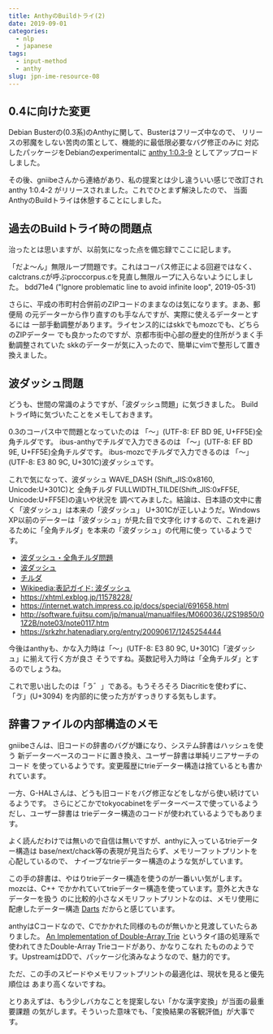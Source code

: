 ```yaml
---
title: AnthyのBuildトライ(2) 
date: 2019-09-01
categories:
  - nlp
  - japanese
tags:
  - input-method
  - anthy
slug: jpn-ime-resource-08
---
```

<!-- vim: se ai tw=79: -->

## 0.4に向けた変更

Debian Busterの(0.3系)のAnthyに関して、Busterはフリーズ中なので、
リリースの邪魔をしない苦肉の策として、機能的に最低限必要なバグ修正のみに
対応したパッケージをDebianのexperimentalに
[anthy 1:0.3-9](https://tracker.debian.org/news/1039742/accepted-anthy-103-9-source-all-amd64-into-experimental/)
としてアップロードしました。

その後、gniibeさんから連絡があり、私の提案とは少し違ういい感じで改訂され
anthy 1:0.4-2 がリリースされました。これでひとまず解決したので、
当面AnthyのBuildトライは休憩することにしました。

## 過去のBuildトライ時の問題点

治ったとは思いますが、以前気になった点を備忘録でここに記します。

「だよ～ん」無限ループ問題です。これはコーパス修正による回避ではなく、
calctrans.cが呼ぶproccorpus.cを見直し無限ループに入らないようにしました。
bdd71e4 ("Ignore problematic line to avoid infinite loop", 2019-05-31)

さらに、平成の市町村合併前のZIPコードのままなのは気になります。まあ、郵便局
の元データーから作り直すのも手なんですが、実際に使えるデーターとするには
一部手動調整があります。ライセンス的にはskkでもmozcでも、どちらのZIPデーター
でも良かったのですが、京都市街中心部の歴史的住所がうまく手動調整されていた
skkのデーターが気に入ったので、簡単にvimで整形して置き換えました。

## 波ダッシュ問題

どうも、世間の常識のようですが、「波ダッシュ問題」に気づきました。
Buildトライ時に気づいたことをメモしておきます。

0.3のコーパス中で問題となっていたのは
「～」(UTF-8: EF BD 9E, U+FF5E)全角チルダです。
ibus-anthyでチルダで入力できるのは
「～」(UTF-8: EF BD 9E, U+FF5E)全角チルダです。
ibus-mozcでチルダで入力できるのは
「〜」(UTF-8: E3 80 9C, U+301C)波ダッシュです。

これで気になって、波ダッシュ WAVE_DASH (Shift_JIS:0x8160, Unicode:U+301C)と
全角チルダ FULLWIDTH_TILDE(Shift_JIS:0xFF5E, Unicode:U+FF5E)の違いや状況を
調べてみました。結論は、日本語の文中に書く「波ダッシュ」は本来の「波ダッシュ」
U+301Cが正しいようだ。Windows XP以前のデーターは「波ダッシュ」が見た目で文字化
けするので、これを避けるために「全角チルダ」を本来の「波ダッシュ」の代用に使っ
ているようです。

 * [波ダッシュ・全角チルダ問題](https://ja.wikipedia.org/wiki/Unicode#.E6.97.A5.E6.9C.AC.E8.AA.9E.E7.92.B0.E5.A2.83.E3.81.A7.E3.81.AEUnicode.E3.81.AE.E8.AB.B8.E5.95.8F.E9.A1.8C)
 * [波ダッシュ](https://ja.wikipedia.org/wiki/%E6%B3%A2%E3%83%80%E3%83%83%E3%82%B7%E3%83%A5)
 * [チルダ](https://ja.wikipedia.org/wiki/%E3%83%81%E3%83%AB%E3%83%80)
 * [Wikipedia:表記ガイド: 波ダッシュ](https://ja.wikipedia.org/wiki/Wikipedia:%E8%A1%A8%E8%A8%98%E3%82%AC%E3%82%A4%E3%83%89#%E6%B3%A2%E3%83%80%E3%83%83%E3%82%B7%E3%83%A5)
 * https://xhtml.exblog.jp/11578228/
 * https://internet.watch.impress.co.jp/docs/special/691658.html
 * http://software.fujitsu.com/jp/manual/manualfiles/M060036/J2S19850/01Z2B/note03/note0117.htm
 * https://srkzhr.hatenadiary.org/entry/20090617/1245254444

今後はanthyも、かな入力時は「〜」(UTF-8: E3 80 9C, U+301C)「波ダッシュ」に揃えて行く方が良さ
そうですね。英数記号入力時は「全角チルダ」とするのでしょうね。

これで思い出したのは「う゛」である。もうそろそろ Diacriticを使わずに、「ゔ」(U+3094)
を内部的に使った方がすっきりする気もします。

## 辞書ファイルの内部構造のメモ

gniibeさんは、旧コードの辞書のバグが嫌になり、システム辞書はハッシュを使う
新データーベースのコードに置き換え、ユーザー辞書は単純リニアサーチのコード
を使っているようです。変更履歴にtrieデーター構造は捨ているとも書かれています。

一方、G-HALさんは、どうも旧コードをバグ修正などをしながら使い続けているようです。
さらにどこかでtokyocabinetをデーターベースで使っているようだし、ユーザー辞書は
trieデーター構造のコードが使われているようでもあります。

よく読んだわけでは無いので自信は無いですが、anthyに入っているtrieデーター構造は
base/next/chack等の表現が見当たらず、メモリーフットプリントを心配しているので、
ナイーブなtrieデーター構造のような気がしています。

この手の辞書は、やはりtrieデーター構造を使うのが一番いい気がします。mozcは、C++
でかかれていてtrieデーター構造を使っています。意外と大きなデーターを扱う
のに比較的小さなメモリフットプリントなのは、メモリ使用に配慮したデーター構造
[Darts](http://chasen.org/~taku/software/darts/)
だからと感じています。

anthyはCコードなので、Cでかかれた同様のものが無いかと見渡していたらありました。
[An Implementation of Double-Array Trie](https://linux.thai.net/~thep/datrie/)
というタイ語の処理系で使われてきたDouble-Array Trieコードがあり、かなりこなれ
たもののようです。UpstreamはDDで、パッケージ化済みなようなので、魅力的です。

ただ、この手のスピードやメモリフットプリントの最適化は、現状を見ると優先順位は
あまり高くないですね。

とりあえずは、もう少しバカなことを提案しない「かな漢字変換」が当面の最重要課題
の気がします。そういった意味でも、「変換結果の客観評価」が大事です。

